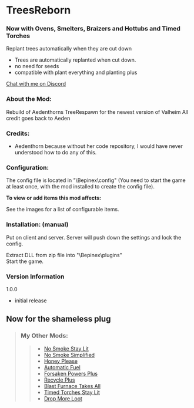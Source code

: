 
# TreesReborn

### Now with Ovens, Smelters, Braizers and Hottubs and Timed Torches

Replant trees automatically when they are cut down

- Trees are automatically replanted when cut down.
- no need for seeds
- compatible with plant everything and planting plus


 
[Chat with me on Discord](https://discord.com/users/TastyChickenLegs#4818)

### About the Mod:
Rebuild of Aedenthorns TreeRespawn for the newest version of Valheim
All credit goes back to Aeden



### Credits:

- Aedenthorn because without her code repository, I would have never understood how to do any of this.


### Configuration:



The config file is located in "<GameDirectory>\Bepinex\config" (You need to start the game at least once, with the mod installed to create the config file).

<b>To view or add items this mod affects:  </b>

See the images for a list of configurable items.



### Installation: (manual)  
Put on client and server.  Server will push down the settings and lock the config.

Extract DLL from zip file into "<GameDirectory>\Bepinex\plugins"  
Start the game.

### Version Information


1.0.0

- initial release

##	Now for the shameless plug

> ### My Other Mods:
>>* [No Smoke Stay Lit](https://valheim.thunderstore.io/package/TastyChickenLeg/NoSmokeStayLit/)
>>* [No Smoke Simplified](https://valheim.thunderstore.io/package/TastyChickenLegs/NoSmokeSimplified/)
>>* [Honey Please](https://valheim.thunderstore.io/package/TastyChickenLegs/HoneyPlease/)
>>* [Automatic Fuel](https://valheim.thunderstore.io/package/TastyChickenLeg/AutomaticFuel/)
>>* [Forsaken Powers Plus](https://valheim.thunderstore.io/package/TastyChickenLeg/ForsakenPowersPlus/)
>>* [Recycle Plus](https://valheim.thunderstore.io/package/TastyChickenLeg/RecyclePlus/)
>>* [Blast Furnace Takes All](https://valheim.thunderstore.io/package/TastyChickenLeg/BlastFurnaceTakesAll/)
>>* [Timed Torches Stay Lit](https://valheim.thunderstore.io/package/TastyChickenLeg/TimedTorchesStayLit/)
>>* [Drop More Loot](https://valheim.thunderstore.io/package/TastyChickenLegs/DropMoreLoot/)